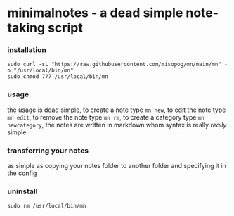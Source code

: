 # minimalnotes - a dead simple note-taking script

### installation

```
sudo curl -sL "https://raw.githubusercontent.com/misopog/mn/main/mn" -o "/usr/local/bin/mn"
sudo chmod 777 /usr/local/bin/mn
```

### usage

the usage is dead simple, to create a note type `mn new`, to edit the note type `mn edit`, to remove the note type `mn rm`, to create a category type `mn newcategory`, the notes are written in markdown whom syntax is really *really* simple

### transferring your notes

as simple as copying your notes folder to another folder and specifying it in the config

### uninstall

```
sudo rm /usr/local/bin/mn
```
